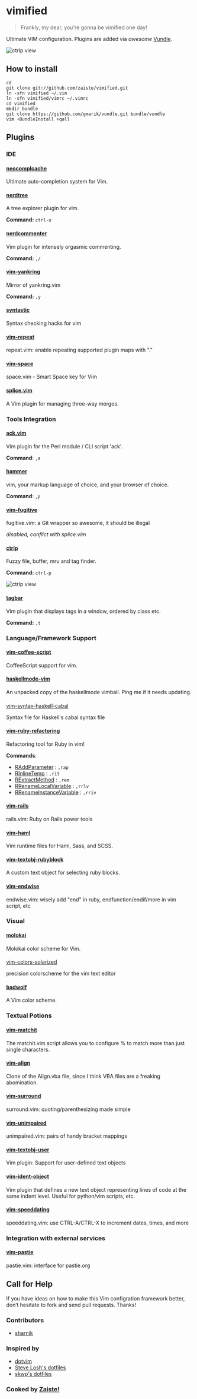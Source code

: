 vimified
========

> Frankly, my dear, you're gonna be vimified one day!

Ultimate VIM configuration. Plugins are added via *awesome* [Vundle](https://github.com/gmarik/vundle).

![ctrlp view](http://f.cl.ly/items/3a0X3F3x3r0K1n1u1Y2r/vimified.png)

How to install
--------------

    cd 
    git clone git://github.com/zaiste/vimified.git
    ln -sfn vimified ~/.vim
    ln -sfn vimified/vimrc ~/.vimrc
    cd vimified
    mkdir bundle
    git clone https://github.com/gmarik/vundle.git bundle/vundle
    vim +BundleInstall +qall
    

Plugins
-------

### IDE

#### [neocomplcache](https://github.com/Shougo/neocomplcache.git)

Ultimate auto-completion system for Vim.

#### [nerdtree](https://github.com/scrooloose/nerdtree)

A tree explorer plugin for vim.

**Command:** `ctrl-u`

#### [nerdcommenter](https://github.com/scrooloose/nerdcommenter)

Vim plugin for intensely orgasmic commenting.

**Command:** `,/`

#### [vim-yankring](https://github.com/chrismetcalf/vim-yankring)

Mirror of yankring.vim 

**Command:** `,y`

#### [syntastic](https://github.com/scrooloose/syntastic)

Syntax checking hacks for vim 

#### [vim-repeat](https://github.com/tpope/vim-repeat)

repeat.vim: enable repeating supported plugin maps with "."

#### [vim-space](https://github.com/spiiph/vim-space)

space.vim - Smart Space key for Vim

#### [splice.vim](https://github.com/sjl/splice.vim)

A Vim plugin for managing three-way merges.


### Tools Integration

#### [ack.vim](http://github.com/mileszs/ack.vim)

Vim plugin for the Perl module / CLI script 'ack'. 

**Command**: `,a` 

#### [hammer](https://github.com/matthias-guenther/hammer.vim)

vim, your markup language of choice, and your browser of choice. 

**Command**: `,p` 

#### [vim-fugitive](https://github.com/tpope/vim-fugitive)

fugitive.vim: a Git wrapper so awesome, it should be illegal 

*disabled, conflict with splice.vim*

#### [ctrlp](https://github.com/kien/ctrlp.vim)

Fuzzy file, buffer, mru and tag finder.

**Command:** `ctrl-p`

![ctrlp view](http://f.cl.ly/items/393i0b0N2C1H1e0Q2K3k/ctrlp.png)

#### [tagbar](https://github.com/majutsushi/tagbar)

Vim plugin that displays tags in a window, ordered by class etc. 

**Command:** `,t`

### Language/Framework Support

#### [vim-coffee-script](https://github.com/kchmck/vim-coffee-script)

CoffeeScript support for vim. 

#### [haskellmode-vim](https://github.com/lukerandall/haskellmode-vim)

An unpacked copy of the haskellmode vimball. Ping me if it needs updating.

####
[vim-syntax-haskell-cabal](https://github.com/Twinside/vim-syntax-haskell-cabal)

Syntax file for Haskell's cabal syntax file

#### [vim-ruby-refactoring](https://github.com/ecomba/vim-ruby-refactoring)

Refactoring tool for Ruby in vim!

**Commands**:

  - [RAddParameter](http://justinram.wordpress.com/2010/12/30/vim-ruby-refactoring-add-parameter-2/) : `,rap`
  - [RInlineTemp](http://justinram.wordpress.com/2010/12/30/vim-ruby-refactoring-inline-temp/) : `,rit`
  - [RExtractMethod](http://justinram.wordpress.com/2010/12/31/vim-ruby-refactoring-extract-method/) : `,rem`
  - [RRenameLocalVariable](http://justinram.wordpress.com/2010/12/31/vim-ruby-refactoring-rename-local-variable/) : `,rrlv`
  - [RRenameInstanceVariable](http://justinram.wordpress.com/2010/12/31/vim-ruby-refactoring-rename-instance-variable/) : `,rriv`

#### [vim-rails](https://github.com/tpope/vim-rails)

rails.vim: Ruby on Rails power tools 

#### [vim-haml](https://github.com/tpope/vim-haml)

Vim runtime files for Haml, Sass, and SCSS.

#### [vim-textobj-rubyblock](https://github.com/nelstrom/vim-textobj-rubyblock)

A custom text object for selecting ruby blocks.

#### [vim-endwise](https://github.com/tpope/vim-endwise)

endwise.vim: wisely add "end" in ruby, endfunction/endif/more in vim script, etc 

### Visual

#### [molokai](https://github.com/tomasr/molokai)

Molokai color scheme for Vim. 

####
[vim-colors-solarized](https://github.com/altercation/vim-colors-solarized)

precision colorscheme for the vim text editor

#### [badwolf](https://github.com/sjl/badwolf)

A Vim color scheme.


### Textual Potions

#### [vim-matchit](https://github.com/mirell/vim-matchit)

The matchit.vim script allows you to configure % to match more than just single characters.

#### [vim-align](https://github.com/tsaleh/vim-align)

Clone of the Align.vba file, since I think VBA files are a freaking abomination. 

#### [vim-surround](https://github.com/tpope/vim-surround)

surround.vim: quoting/parenthesizing made simple 

#### [vim-unimpaired](https://github.com/tpope/vim-unimpaired)

unimpaired.vim: pairs of handy bracket mappings 

#### [vim-textobj-user](https://github.com/kana/vim-textobj-user)

Vim plugin: Support for user-defined text objects 

#### [vim-ident-object](https://github.com/michaeljsmith/vim-indent-object)

Vim plugin that defines a new text object representing lines of code at the same indent level. Useful for python/vim scripts, etc. 

#### [vim-speeddating](https://github.com/tpope/vim-speeddating)

speeddating.vim: use CTRL-A/CTRL-X to increment dates, times, and more 

### Integration with external services

#### [vim-pastie](https://github.com/tpope/vim-pastie)

pastie.vim: interface for pastie.org 


## Call for Help

If you have ideas on how to make this Vim configration framework better, don’t hesitate to fork and send pull requests. Thanks!

### Contributors

 * [sharnik](https://github.com/sharnik)

### Inspired by 

 * [dotvim](https://github.com/astrails/dotvim)
 * [Steve Losh's dotfiles](https://github.com/sjl/dotfiles)
 * [skwp's dotfiles](https://github.com/skwp/dotfiles)

### Cooked by [Zaiste!](http://zaiste.net)
